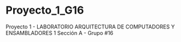 # Proyecto_1_G16
Proyecto 1 - LABORATORIO ARQUITECTURA DE COMPUTADORES Y ENSAMBLADORES 1 Sección A - Grupo #16
